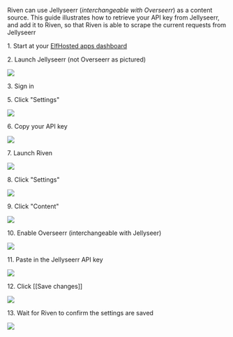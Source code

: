 Riven can use Jellyseerr (*interchangeable with Overseerr*) as a content source. This guide illustrates how to retrieve your API key from Jellyseerr, and add it to Riven, so that Riven is able to scrape the current requests from Jellyseerr

1\. Start at your [ElfHosted apps dashboard](https://store.elfhosted.com/my-account/apps/)


2\. Launch Jellyseerr (not Overseerr as pictured)

![](https://ajeuwbhvhr.cloudimg.io/colony-recorder.s3.amazonaws.com/files/2024-12-12/5404cd01-e9bb-4127-8d8f-bc4416444fdf/ascreenshot.jpeg?tl_px=514,759&br_px=2234,1720&force_format=jpeg&q=100&width=1120.0&wat=1&wat_opacity=1&wat_gravity=northwest&wat_url=https://colony-recorder.s3.amazonaws.com/images/watermarks/50762E_standard.png&wat_pad=524,277)


3\. Sign in 

5\. Click "Settings"

![](https://ajeuwbhvhr.cloudimg.io/colony-recorder.s3.amazonaws.com/files/2024-12-12/6fa5ecc7-43fd-45de-8778-7a6bd30454e4/ascreenshot.jpeg?tl_px=0,525&br_px=1719,1486&force_format=jpeg&q=100&width=1120.0&wat=1&wat_opacity=1&wat_gravity=northwest&wat_url=https://colony-recorder.s3.amazonaws.com/images/watermarks/50762E_standard.png&wat_pad=76,276)


6\. Copy your API key

![](https://ajeuwbhvhr.cloudimg.io/colony-recorder.s3.amazonaws.com/files/2024-12-12/bae45906-9294-43e4-be6f-9dbdf58ae832/ascreenshot.jpeg?tl_px=0,0&br_px=2732,1626&force_format=jpeg&q=100&width=1120.0&wat=1&wat_opacity=1&wat_gravity=northwest&wat_url=https://colony-recorder.s3.amazonaws.com/images/watermarks/50762E_standard.png&wat_pad=898,197)


7\. Launch Riven

![](https://ajeuwbhvhr.cloudimg.io/colony-recorder.s3.amazonaws.com/files/2024-12-12/e9125163-95fa-4e91-ae06-b08a5509674d/ascreenshot.jpeg?tl_px=374,664&br_px=2094,1626&force_format=jpeg&q=100&width=1120.0&wat=1&wat_opacity=1&wat_gravity=northwest&wat_url=https://colony-recorder.s3.amazonaws.com/images/watermarks/50762E_standard.png&wat_pad=524,444)


8\. Click "Settings"

![](https://ajeuwbhvhr.cloudimg.io/colony-recorder.s3.amazonaws.com/files/2024-12-12/6ec155ad-125d-4323-9ca7-c6a5f39ae1ca/ascreenshot.jpeg?tl_px=1012,0&br_px=2732,961&force_format=jpeg&q=100&width=1120.0&wat=1&wat_opacity=1&wat_gravity=northwest&wat_url=https://colony-recorder.s3.amazonaws.com/images/watermarks/50762E_standard.png&wat_pad=708,38)


9\. Click "Content"

![](https://ajeuwbhvhr.cloudimg.io/colony-recorder.s3.amazonaws.com/files/2024-12-12/0416f5a3-17dc-4c34-8497-3808070ff981/ascreenshot.jpeg?tl_px=0,0&br_px=1719,961&force_format=jpeg&q=100&width=1120.0&wat=1&wat_opacity=1&wat_gravity=northwest&wat_url=https://colony-recorder.s3.amazonaws.com/images/watermarks/50762E_standard.png&wat_pad=466,126)


10\. Enable Overseerr (interchangeable with Jellyseer)

![](https://ajeuwbhvhr.cloudimg.io/colony-recorder.s3.amazonaws.com/files/2024-12-12/8ff8c78c-f12b-411f-b00e-01f06816e64d/ascreenshot.jpeg?tl_px=0,51&br_px=1719,1012&force_format=jpeg&q=100&width=1120.0&wat=1&wat_opacity=1&wat_gravity=northwest&wat_url=https://colony-recorder.s3.amazonaws.com/images/watermarks/50762E_standard.png&wat_pad=413,277)


11\. Paste in the Jellyseerr API key

![](https://ajeuwbhvhr.cloudimg.io/colony-recorder.s3.amazonaws.com/files/2024-12-12/616b0029-f53b-4366-8feb-c287e8d5ef26/user_cropped_screenshot.jpeg?tl_px=1012,305&br_px=2732,1266&force_format=jpeg&q=100&width=1120.0&wat=1&wat_opacity=1&wat_gravity=northwest&wat_url=https://colony-recorder.s3.amazonaws.com/images/watermarks/50762E_standard.png&wat_pad=642,277)


12\. Click [[Save changes]]

![](https://ajeuwbhvhr.cloudimg.io/colony-recorder.s3.amazonaws.com/files/2024-12-12/53631723-70ef-4343-85b5-c678322d1809/user_cropped_screenshot.jpeg?tl_px=1012,639&br_px=2732,1600&force_format=jpeg&q=100&width=1120.0&wat=1&wat_opacity=1&wat_gravity=northwest&wat_url=https://colony-recorder.s3.amazonaws.com/images/watermarks/50762E_standard.png&wat_pad=839,277)


13\. Wait for Riven to confirm the settings are saved

![](https://ajeuwbhvhr.cloudimg.io/colony-recorder.s3.amazonaws.com/files/2024-12-12/96d6e4a2-72a2-4b7d-828a-61d1015682a8/ascreenshot.jpeg?tl_px=1012,664&br_px=2732,1626&force_format=jpeg&q=100&width=1120.0&wat=1&wat_opacity=1&wat_gravity=northwest&wat_url=https://colony-recorder.s3.amazonaws.com/images/watermarks/50762E_standard.png&wat_pad=803,509)